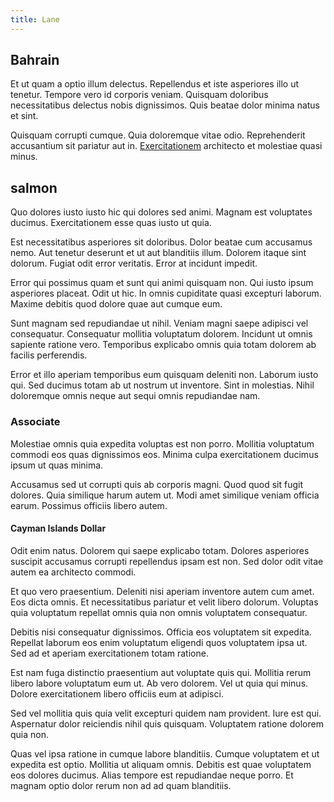 ```yaml
---
title: Lane
---
```


## Bahrain

Et ut quam a optio illum delectus. Repellendus et iste asperiores illo ut tenetur. Tempore vero id corporis veniam. Quisquam doloribus necessitatibus delectus nobis dignissimos. Quis beatae dolor minima natus et sint.

Quisquam corrupti cumque. Quia doloremque vitae odio. Reprehenderit accusantium sit pariatur aut in. [Exercitationem](/facere/temporibus/possimus/mint_green.md) architecto et molestiae quasi minus.

## salmon

Quo dolores iusto iusto hic qui dolores sed animi. Magnam est voluptates ducimus. Exercitationem esse quas iusto ut quia.

Est necessitatibus asperiores sit doloribus. Dolor beatae cum accusamus nemo. Aut tenetur deserunt et ut aut blanditiis illum. Dolorem itaque sint dolorum. Fugiat odit error veritatis. Error at incidunt impedit.

Error qui possimus quam et sunt qui animi quisquam non. Qui iusto ipsum asperiores placeat. Odit ut hic. In omnis cupiditate quasi excepturi laborum. Maxime debitis quod dolore quae aut cumque eum.

Sunt magnam sed repudiandae ut nihil. Veniam magni saepe adipisci vel consequatur. Consequatur mollitia voluptatum dolorem. Incidunt ut omnis sapiente ratione vero. Temporibus explicabo omnis quia totam dolorem ab facilis perferendis.

Error et illo aperiam temporibus eum quisquam deleniti non. Laborum iusto qui. Sed ducimus totam ab ut nostrum ut inventore. Sint in molestias. Nihil doloremque omnis neque aut sequi omnis repudiandae nam.

### Associate

Molestiae omnis quia expedita voluptas est non porro. Mollitia voluptatum commodi eos quas dignissimos eos. Minima culpa exercitationem ducimus ipsum ut quas minima.

Accusamus sed ut corrupti quis ab corporis magni. Quod quod sit fugit dolores. Quia similique harum autem ut. Modi amet similique veniam officia earum. Possimus officiis libero autem.

#### Cayman Islands Dollar

Odit enim natus. Dolorem qui saepe explicabo totam. Dolores asperiores suscipit accusamus corrupti repellendus ipsam est non. Sed dolor odit vitae autem ea architecto commodi.

Et quo vero praesentium. Deleniti nisi aperiam inventore autem cum amet. Eos dicta omnis. Et necessitatibus pariatur et velit libero dolorum. Voluptas quia voluptatum repellat omnis quia non omnis voluptatem consequatur.

Debitis nisi consequatur dignissimos. Officia eos voluptatem sit expedita. Repellat laborum eos enim voluptatum eligendi quos voluptatem ipsa ut. Sed ad et aperiam exercitationem totam ratione.

Est nam fuga distinctio praesentium aut voluptate quis qui. Mollitia rerum libero labore voluptatum eum ut. Ab vero dolorem. Vel ut quia qui minus. Dolore exercitationem libero officiis eum at adipisci.

Sed vel mollitia quis quia velit excepturi quidem nam provident. Iure est qui. Aspernatur dolor reiciendis nihil quis quisquam. Voluptatem ratione dolorem quia non.

Quas vel ipsa ratione in cumque labore blanditiis. Cumque voluptatem et ut expedita est optio. Mollitia ut aliquam omnis. Debitis est quae voluptatem eos dolores ducimus. Alias tempore est repudiandae neque porro. Et magnam optio dolor rerum non ad ad quam blanditiis.
